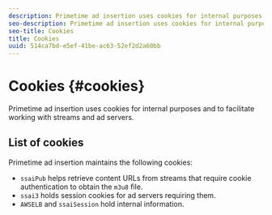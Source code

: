 ```yaml
---
description: Primetime ad insertion uses cookies for internal purposes and to facilitate working with streams and ad servers.
seo-description: Primetime ad insertion uses cookies for internal purposes and to facilitate working with streams and ad servers.
seo-title: Cookies
title: Cookies
uuid: 514ca7bd-e5ef-41be-ac63-52ef2d2a60bb
---
```


# Cookies {#cookies}

Primetime ad insertion uses cookies for internal purposes and to facilitate working with streams and ad servers.

## List of cookies

Primetime ad insertion maintains the following cookies:

* `ssaiPub` helps retrieve content URLs from streams that require cookie authentication to obtain the `m3u8` file.
* `ssai3` holds session cookies for ad servers requiring them. 
* `AWSELB` and `ssaiSession` hold internal information.